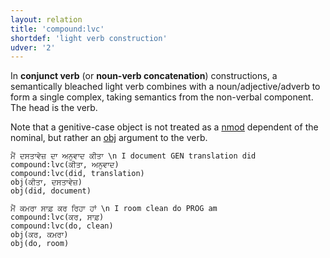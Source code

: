 ```yaml
---
layout: relation
title: 'compound:lvc'
shortdef: 'light verb construction'
udver: '2'
---
```


In **conjunct verb** (or **noun-verb concatenation**) constructions, a semantically bleached light verb combines with a noun/adjective/adverb to form a single complex, taking semantics from the non-verbal component. The head is the verb.

Note that a genitive-case object is not treated as a [nmod]() dependent of the nominal, but rather an [obj]() argument to the verb.

~~~ sdparse
ਮੈਂ ਦਸਤਾਵੇਜ਼ ਦਾ ਅਨੁਵਾਦ ਕੀਤਾ \n I document GEN translation did
compound:lvc(ਕੀਤਾ, ਅਨੁਵਾਦ)
compound:lvc(did, translation)
obj(ਕੀਤਾ, ਦਸਤਾਵੇਜ਼)
obj(did, document)
~~~

~~~ sdparse
ਮੈਂ ਕਮਰਾ ਸਾਫ਼ ਕਰ ਰਿਹਾ ਹਾਂ \n I room clean do PROG am
compound:lvc(ਕਰ, ਸਾਫ਼)
compound:lvc(do, clean)
obj(ਕਰ, ਕਮਰਾ)
obj(do, room)
~~~